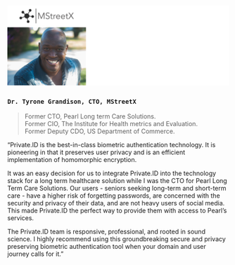 ![Tyrone Graphic](https://github.com/openinfer/PrivateIdentity/blob/master/images/Ty%20Cover%20Graphic%201.png)
### `Dr. Tyrone Grandison, CTO, MStreetX`
> Former CTO, Pearl Long term Care Solutions. <br>
> Former CIO, The Institute for Health metrics and Evaluation.<br>
> Former Deputy CDO, US Department of Commerce. <br>

“Private.ID is the best-in-class biometric authentication technology. It is pioneering in that it preserves user privacy and is an efficient implementation of homomorphic encryption. 

It was an easy decision for us to integrate Private.ID into the technology stack for a long term healthcare solution while I was the CTO for Pearl Long Term Care Solutions. Our users - seniors seeking long-term and short-term care - have a higher risk of forgetting passwords, are concerned with the security and privacy of their data, and are not heavy users of social media. This made Private.ID the perfect way to provide them with access to Pearl’s services. 

The Private.ID team is responsive, professional, and rooted in sound science. I highly recommend using this groundbreaking secure and privacy preserving biometric authentication tool when your domain and user journey calls for it.” 
